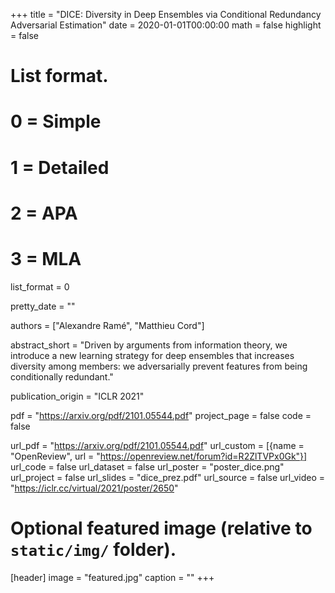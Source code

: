 +++
title = "DICE: Diversity in Deep Ensembles via Conditional Redundancy Adversarial Estimation"
date = 2020-01-01T00:00:00
math = false
highlight = false

# List format.
#   0 = Simple
#   1 = Detailed
#   2 = APA
#   3 = MLA
list_format = 0

pretty_date = ""

authors = ["Alexandre Ramé", "Matthieu Cord"]

abstract_short = "Driven by arguments from information theory, we introduce a new learning strategy for deep ensembles that increases diversity among members: we adversarially prevent features from being conditionally redundant."

publication_origin = "ICLR 2021"

pdf = "https://arxiv.org/pdf/2101.05544.pdf"
project_page = false
code = false

url_pdf = "https://arxiv.org/pdf/2101.05544.pdf"
url_custom = [{name = "OpenReview", url = "https://openreview.net/forum?id=R2ZlTVPx0Gk"}]
url_code = false
url_dataset = false
url_poster = "poster_dice.png"
url_project = false
url_slides = "dice_prez.pdf"
url_source = false
url_video = "https://iclr.cc/virtual/2021/poster/2650"

# Optional featured image (relative to `static/img/` folder).
[header]
image = "featured.jpg"
caption = ""
+++
